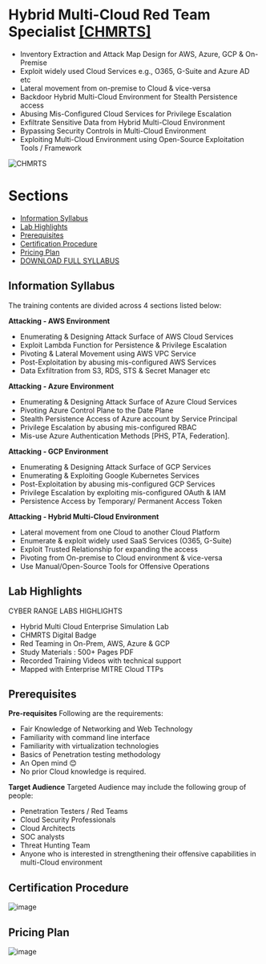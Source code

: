 # Hybrid Multi-Cloud Red Team Specialist [[CHMRTS]](https://cyberwarfare.live/product/hybrid-multi-cloud-red-team-specialist-chmrts/)
+ Inventory Extraction and Attack Map Design for AWS, Azure, GCP & On-Premise   
+ Exploit widely used Cloud Services e.g., O365, G-Suite and Azure AD etc
+ Lateral movement from on-premise to Cloud & vice-versa
+ Backdoor Hybrid Multi-Cloud Environment for Stealth Persistence access
+ Abusing Mis-Configured Cloud Services for Privilege Escalation
+ Exfiltrate Sensitive Data from Hybrid Multi-Cloud Environment
+ Bypassing Security Controls in Multi-Cloud Environment
+ Exploiting Multi-Cloud Environment using Open-Source Exploitation Tools / Framework  
 
![CHMRTS](https://github.com/h4md153v63n/CloudSec/assets/5091265/bfae921c-6fd1-4d58-99a2-0bd2e9b411d2)
         
   
# Sections
+ [Information Syllabus](https://github.com/h4md153v63n/CloudSec/tree/main/02_CHMRTS#information-syllabus)
+ [Lab Highlights](https://github.com/h4md153v63n/CloudSec/tree/main/02_CHMRTS#lab-highlights)
+ [Prerequisites](https://github.com/h4md153v63n/CloudSec/tree/main/02_CHMRTS#prerequisites)
+ [Certification Procedure](https://github.com/h4md153v63n/CloudSec/tree/main/02_CHMRTS#certification-procedure)
+ [Pricing Plan](https://github.com/h4md153v63n/CloudSec/tree/main/02_CHMRTS#pricing-plan)
+ [DOWNLOAD FULL SYLLABUS](https://cyberwarfare.live/wp-content/uploads/2023/09/Hybrid-Multi-Cloud-Red-Team-Specialist-CHMRTS.pdf)
   

## Information Syllabus
The training contents are divided across 4 sections listed below:

**Attacking - AWS Environment**
+ Enumerating & Designing Attack Surface of AWS Cloud Services
+ Exploit Lambda Function for Persistence & Privilege Escalation
+ Pivoting & Lateral Movement using AWS VPC Service
+ Post-Exploitation by abusing mis-configured AWS Services
+ Data Exfiltration from S3, RDS, STS & Secret Manager etc

**Attacking - Azure Environment**
+ Enumerating & Designing Attack Surface of Azure Cloud Services
+ Pivoting Azure Control Plane to the Date Plane
+ Stealth Persistence Access of Azure account by Service Principal
+ Privilege Escalation by abusing mis-configured RBAC
+ Mis-use Azure Authentication Methods [PHS, PTA, Federation].

**Attacking - GCP Environment**
+ Enumerating & Designing Attack Surface of GCP Services
+ Enumerating & Exploiting Google Kubernetes Services
+ Post-Exploitation by abusing mis-configured GCP Services
+ Privilege Escalation by exploiting mis-configured OAuth & IAM
+ Persistence Access by Temporary/ Permanent Access Token

**Attacking - Hybrid Multi-Cloud Environment**
+ Lateral movement from one Cloud to another Cloud Platform
+ Enumerate & exploit widely used SaaS Services (O365, G-Suite)
+ Exploit Trusted Relationship for expanding the access
+ Pivoting from On-premise to Cloud environment & vice-versa
+ Use Manual/Open-Source Tools for Offensive Operations


## Lab Highlights
CYBER RANGE LABS HIGHLIGHTS
+ Hybrid Multi Cloud Enterprise Simulation Lab​
+ CHMRTS Digital Badge​
+ Red Teaming in On-Prem, AWS, Azure & GCP​
+ Study Materials : 500+ Pages PDF​
+ Recorded Training Videos with technical support
+ Mapped with Enterprise MITRE Cloud TTPs​


## Prerequisites
**Pre-requisites**
Following are the requirements:
+ Fair Knowledge of Networking and Web Technology
+ Familiarity with command line interface
+ Familiarity with virtualization technologies
+ Basics of Penetration testing methodology
+ An Open mind 😊
+ No prior Cloud knowledge is required.

**Target Audience**
Targeted Audience may include the following group of people:
+ Penetration Testers / Red Teams
+ Cloud Security Professionals
+ Cloud Architects
+ SOC analysts
+ Threat Hunting Team
+ Anyone who is interested in strengthening their offensive capabilities in multi-Cloud environment 


## Certification Procedure
![image](https://github.com/h4md153v63n/CloudSec/assets/5091265/e6227062-ac2e-45b5-8930-5258cfc7bf4f)


## Pricing Plan
![image](https://github.com/h4md153v63n/CloudSec/assets/5091265/37a3bca7-4782-4e38-af47-f559c32fdb70)

